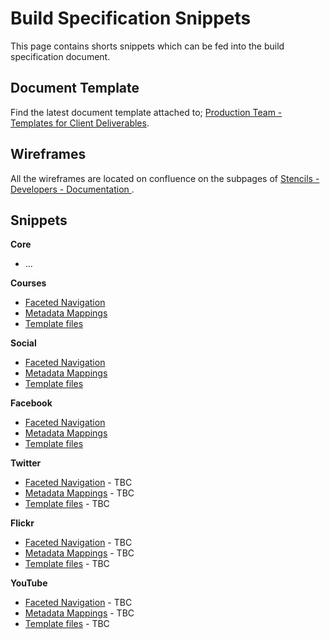 Build Specification Snippets
=================

This page contains shorts snippets which can be fed into the build specification document.

## Document Template
Find the latest document template attached to; [Production Team - Templates for Client Deliverables](https://confluence.cbr.au.funnelback.com/display/PNS/Production+Team+-+Templates+for+Client+Deliverables).

## Wireframes
All the wireframes are located on confluence on the subpages of [Stencils - Developers - Documentation ](https://confluence.cbr.au.funnelback.com/display/STEN/Stencils+-+Developers+-+Documentation).

## Snippets

**Core**
* ...

**Courses**
* [Faceted Navigation](courses/FACETED_NAVIGATION.md)
* [Metadata Mappings](courses/METADATA_MAPPINGS.md)
* [Template files](courses/TEMPLATE_FILES.md)

**Social**
* [Faceted Navigation](social/FACETED_NAVIGATION.md)
* [Metadata Mappings](social/METADATA_MAPPINGS.md)
* [Template files](social/TEMPLATE_FILES.md)

**Facebook**
* [Faceted Navigation](facebook/FACETED_NAVIGATION.md)
* [Metadata Mappings](facebook/METADATA_MAPPINGS.md)
* [Template files](facebook/TEMPLATE_FILES.md)

**Twitter**
* [Faceted Navigation](twitter/FACETED_NAVIGATION.md) - TBC
* [Metadata Mappings](twitter/METADATA_MAPPINGS.md) - TBC
* [Template files](twitter/TEMPLATE_FILES.md) - TBC

**Flickr**
* [Faceted Navigation](flickr/FACETED_NAVIGATION.md) - TBC
* [Metadata Mappings](flickr/METADATA_MAPPINGS.md) - TBC
* [Template files](flickr/TEMPLATE_FILES.md) - TBC

**YouTube**
* [Faceted Navigation](youtube/FACETED_NAVIGATION.md) - TBC
* [Metadata Mappings](youtube/METADATA_MAPPINGS.md) - TBC
* [Template files](youtube/TEMPLATE_FILES.md) - TBC
